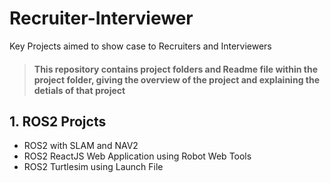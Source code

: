 # Recruiter-Interviewer
Key Projects aimed to show case to Recruiters and  Interviewers

 > #### **This repository contains project folders and Readme file within the project folder, giving the overview of the project and explaining the detials of that project** 

## 1. ROS2 Projcts

- ROS2 with SLAM and NAV2 
- ROS2 ReactJS Web Application using Robot Web Tools
- ROS2 Turtlesim using Launch File


